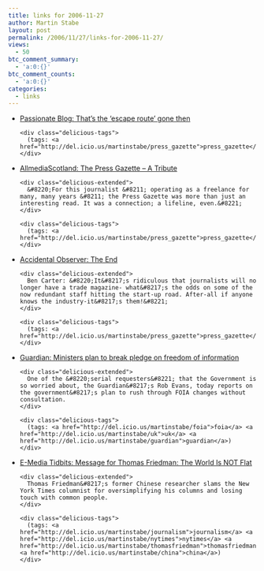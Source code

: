 ```yaml
---
title: links for 2006-11-27
author: Martin Stabe
layout: post
permalink: /2006/11/27/links-for-2006-11-27/
views:
  - 50
btc_comment_summary:
  - 'a:0:{}'
btc_comment_counts:
  - 'a:0:{}'
categories:
  - links
---
```

<ul class="delicious">
  <li>
    <div class="delicious-link">
      <a href="http://passionatemedia.typepad.com/my_weblog/2006/11/thats_the_escap.html#comment-25777681">Passionate Blog: That&#8217;s the &#8216;escape route&#8217; gone then</a>
    </div>
    
    <div class="delicious-tags">
      (tags: <a href="http://del.icio.us/martinstabe/press_gazette">press_gazette</a>)
    </div>
  </li>
  
  <li>
    <div class="delicious-link">
      <a href="http://www.allmediascotland.com/spike/578/26112006/Newspapers_The_Press_Gazette_-_A_Tribute">AllmediaScotland: The Press Gazette &#8211; A Tribute</a>
    </div>
    
    <div class="delicious-extended">
      &#8220;For this journalist &#8211; operating as a freelance for many, many years &#8211; the Press Gazette was more than just an interesting read. It was a connection; a lifeline, even.&#8221;
    </div>
    
    <div class="delicious-tags">
      (tags: <a href="http://del.icio.us/martinstabe/press_gazette">press_gazette</a>)
    </div>
  </li>
  
  <li>
    <div class="delicious-link">
      <a href="http://accidentalobserver.blogspot.com/2006/11/end.html">Accidental Observer: The End</a>
    </div>
    
    <div class="delicious-extended">
      Ben Carter: &#8220;It&#8217;s ridiculous that journalists will no longer have a trade magazine- what&#8217;s the odds on some of the now redundant staff hitting the start-up road. After-all if anyone knows the industry-it&#8217;s them!&#8221;
    </div>
    
    <div class="delicious-tags">
      (tags: <a href="http://del.icio.us/martinstabe/press_gazette">press_gazette</a>)
    </div>
  </li>
  
  <li>
    <div class="delicious-link">
      <a href="http://politics.guardian.co.uk/constitution/story/0,,1957812,00.html">Guardian: Ministers plan to break pledge on freedom of information</a>
    </div>
    
    <div class="delicious-extended">
      One of the &#8220;serial requesters&#8221; that the Government is so worried about, the Guardian&#8217;s Rob Evans, today reports on the government&#8217;s plan to rush through FOIA changes without consultation.
    </div>
    
    <div class="delicious-tags">
      (tags: <a href="http://del.icio.us/martinstabe/foia">foia</a> <a href="http://del.icio.us/martinstabe/uk">uk</a> <a href="http://del.icio.us/martinstabe/guardian">guardian</a>)
    </div>
  </li>
  
  <li>
    <div class="delicious-link">
      <a href="http://www.poynter.org/column.asp?id=31&#038;aid=114395">E-Media Tidbits: Message for Thomas Friedman: The World Is NOT Flat</a>
    </div>
    
    <div class="delicious-extended">
      Thomas Friedman&#8217;s former Chinese researcher slams the New York Times columnist for oversimplifying his columns and losing touch with common people.
    </div>
    
    <div class="delicious-tags">
      (tags: <a href="http://del.icio.us/martinstabe/journalism">journalism</a> <a href="http://del.icio.us/martinstabe/nytimes">nytimes</a> <a href="http://del.icio.us/martinstabe/thomasfriedman">thomasfriedman</a> <a href="http://del.icio.us/martinstabe/china">china</a>)
    </div>
  </li>
</ul>